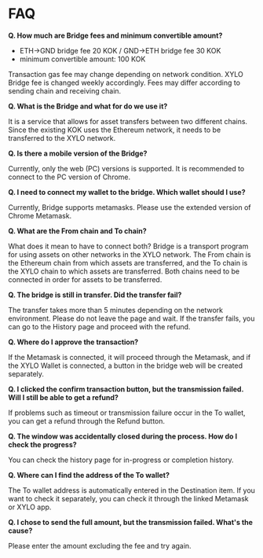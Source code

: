 # FAQ

**Q. How much are Bridge fees and minimum convertible amount?**&#x20;

* ETH->GND bridge fee 20 KOK / GND->ETH bridge fee 30 KOK&#x20;
* minimum convertible amount: 100 KOK&#x20;

Transaction gas fee may change depending on network condition. XYLO Bridge fee is changed weekly accordingly. Fees may differ according to sending chain and receiving chain.

**Q. What is the Bridge and what for do we use it?**&#x20;

It is a service that allows for asset transfers between two different chains. Since the existing KOK uses the Ethereum network, it needs to be transferred to the XYLO network.

**Q. Is there a mobile version of the Bridge?**&#x20;

Currently, only the web (PC) versions is supported. It is recommended to connect to the PC version of Chrome.

**Q. I need to connect my wallet to the bridge. Which wallet should I use?**&#x20;

Currently, Bridge supports metamasks. Please use the extended version of Chrome Metamask.

**Q. What are the From chain and To chain?**&#x20;

What does it mean to have to connect both? Bridge is a transport program for using assets on other networks in the XYLO network. The From chain is the Ethereum chain from which assets are transferred, and the To chain is the XYLO chain to which assets are transferred. Both chains need to be connected in order for assets to be transferred.

**Q. The bridge is still in transfer. Did the transfer fail?**&#x20;

The transfer takes more than 5 minutes depending on the network environment. Please do not leave the page and wait. If the transfer fails, you can go to the History page and proceed with the refund.

**Q. Where do I approve the transaction?**&#x20;

If the Metamask is connected, it will proceed through the Metamask, and if the XYLO Wallet is connected, a button in the bridge web will be created separately.

**Q. I clicked the confirm transaction button, but the transmission failed. Will I still be able to get a refund?**&#x20;

If problems such as timeout or transmission failure occur in the To wallet, you can get a refund through the Refund button.

**Q. The window was accidentally closed during the process. How do I check the progress?**&#x20;

You can check the history page for in-progress or completion history.

**Q. Where can I find the address of the To wallet?**&#x20;

The To wallet address is automatically entered in the Destination item. If you want to check it separately, you can check it through the linked Metamask or XYLO app.

**Q. I chose to send the full amount, but the transmission failed. What's the cause?**

Please enter the amount excluding the fee and try again.
